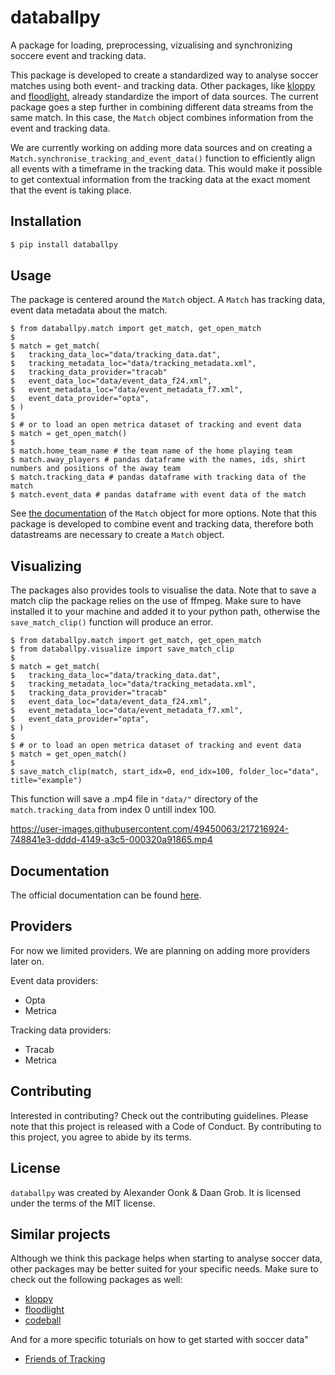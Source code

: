# databallpy

A package for loading, preprocessing, vizualising and synchronizing soccere event and tracking data.

This package is developed to create a standardized way to analyse soccer matches using both event- and tracking data. Other packages, like [kloppy](https://github.com/PySport/kloppy) and [floodlight](https://github.com/floodlight-sports/floodlight), already standardize the import of data sources. The current package goes a step further in combining different data streams from the same match. In this case, the `Match` object combines information from the event and tracking data.

We are currently working on adding more data sources and on creating a `Match.synchronise_tracking_and_event_data()` function to efficiently align all events with a timeframe in the tracking data. This would make it possible to get contextual information from the tracking data at the exact moment that the event is taking place.

## Installation

```bash
$ pip install databallpy
```

## Usage

The package is centered around the `Match` object. A `Match` has tracking data, event data metadata about the match.

```console
$ from databallpy.match import get_match, get_open_match
$
$ match = get_match(
$   tracking_data_loc="data/tracking_data.dat",
$   tracking_metadata_loc="data/tracking_metadata.xml",
$   tracking_data_provider="tracab"
$   event_data_loc="data/event_data_f24.xml",
$   event_metadata_loc="data/event_metadata_f7.xml",
$   event_data_provider="opta",
$ )
$
$ # or to load an open metrica dataset of tracking and event data
$ match = get_open_match()
$
$ match.home_team_name # the team name of the home playing team
$ match.away_players # pandas dataframe with the names, ids, shirt numbers and positions of the away team
$ match.tracking_data # pandas dataframe with tracking data of the match
$ match.event_data # pandas dataframe with event data of the match
```

See [the documentation](https://databallpy.readthedocs.io/en/latest/autoapi/databallpy/match/index.html) of the `Match` object for more options. Note that this package is developed to combine event and tracking data, therefore both datastreams are necessary to create a `Match` object.

## Visualizing

The packages also provides tools to visualise the data. Note that to save a match clip the package relies on the use of ffmpeg. Make sure to have installed it to your machine and added it to your python path, otherwise the `save_match_clip()` function will produce an error.

```console
$ from databallpy.match import get_match, get_open_match
$ from databallpy.visualize import save_match_clip
$
$ match = get_match(
$   tracking_data_loc="data/tracking_data.dat",
$   tracking_metadata_loc="data/tracking_metadata.xml",
$   tracking_data_provider="tracab"
$   event_data_loc="data/event_data_f24.xml",
$   event_metadata_loc="data/event_metadata_f7.xml",
$   event_data_provider="opta",
$ )
$
$ # or to load an open metrica dataset of tracking and event data
$ match = get_open_match()
$
$ save_match_clip(match, start_idx=0, end_idx=100, folder_loc="data", title="example")
```

This function will save a .mp4 file in `"data/"` directory of the `match.tracking_data` from index 0 untill index 100.

https://user-images.githubusercontent.com/49450063/217216924-748841e3-dddd-4149-a3c5-000320a91865.mp4

## Documentation

The official documentation can be found [here](https://databallpy.readthedocs.io/en/latest/autoapi/databallpy/index.html).

## Providers

For now we limited providers. We are planning on adding more providers later on.

Event data providers:
- Opta
- Metrica

Tracking data providers:
- Tracab
- Metrica

## Contributing

Interested in contributing? Check out the contributing guidelines. Please note that this project is released with a Code of Conduct. By contributing to this project, you agree to abide by its terms.

## License

`databallpy` was created by Alexander Oonk & Daan Grob. It is licensed under the terms of the MIT license.

## Similar projects

Although we think this package helps when starting to analyse soccer data, other packages may be better suited for your specific needs. Make sure to check out the following packages as well:
- [kloppy](https://github.com/PySport/kloppy)
- [floodlight](https://github.com/floodlight-sports/floodlight)
- [codeball](https://github.com/metrica-sports/codeball)

And for a more specific toturials on how to get started with soccer data"
- [Friends of Tracking](https://github.com/Friends-of-Tracking-Data-FoTD)



